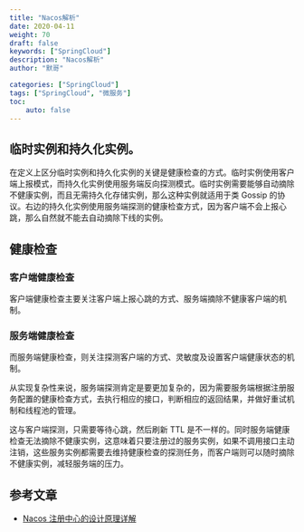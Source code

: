 ```yaml
--- 
title: "Nacos解析"  
date: 2020-04-11
weight: 70  
draft: false  
keywords: ["SpringCloud"]  
description: "Nacos解析"  
author: "默哥"  

categories: ["SpringCloud"]
tags: ["SpringCloud", "微服务"]  
toc: 
    auto: false
---
```


## 临时实例和持久化实例。
在定义上区分临时实例和持久化实例的关键是健康检查的方式。临时实例使用客户端上报模式，而持久化实例使用服务端反向探测模式。临时实例需要能够自动摘除不健康实例，而且无需持久化存储实例，那么这种实例就适用于类 Gossip 的协议。右边的持久化实例使用服务端探测的健康检查方式，因为客户端不会上报心跳，那么自然就不能去自动摘除下线的实例。

## 健康检查
### 客户端健康检查
客户端健康检查主要关注客户端上报心跳的方式、服务端摘除不健康客户端的机制。
### 服务端健康检查
而服务端健康检查，则关注探测客户端的方式、灵敏度及设置客户端健康状态的机制。

从实现复杂性来说，服务端探测肯定是要更加复杂的，因为需要服务端根据注册服务配置的健康检查方式，去执行相应的接口，判断相应的返回结果，并做好重试机制和线程池的管理。

这与客户端探测，只需要等待心跳，然后刷新 TTL 是不一样的。同时服务端健康检查无法摘除不健康实例，这意味着只要注册过的服务实例，如果不调用接口主动注销，这些服务实例都需要去维持健康检查的探测任务，而客户端则可以随时摘除不健康实例，减轻服务端的压力。

## 参考文章
* [Nacos 注册中心的设计原理详解](https://www.infoq.cn/article/b*6vymikao9vakisjype)